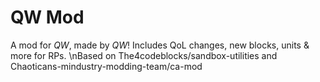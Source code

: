 # QW Mod 

A mod for *QW*, made by *QW*!
Includes QoL changes, new blocks, units & more for RPs.
\nBased on The4codeblocks/sandbox-utilities and Chaoticans-mindustry-modding-team/ca-mod
